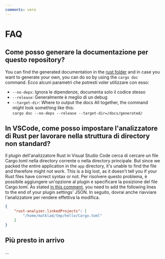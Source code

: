 ```yaml
---
comments: vero
---
```


# FAQ

## Come posso generare la documentazione per questo repository?

You can find the generated documentation in the [rust folder](/rust/) and in case you want to generate your own, you can do so by using the `cargo doc` command. Ecco alcuni parametri che potresti voler utilizzare con esso:
- `--no-deps`: Ignora le dipendenze, documenta solo il codice stesso
- `--release`: Generalmente è meglio di un debug
- `--target-dir`: Where to output the docs All together, the command might look something like this: \
  `cargo doc --no-deps --release --target-dir=/docs/generated/`

## In VSCode, come posso impostare l'analizzatore di Rust per lavorare nella struttura di directory non standard?
Il plugin dell'analizzatore Rust in Visual Studio Code cerca di cercare un file Cargo.toml nella directory corrente o nella directory principale. But since we packed the entire application in the `app` directory, it's unable to find the file and therefore might not work. This is a big lost, as it doesn't tell you if your Rust files have correct syntax or not. Per risolvere questo problema, è possibile aggiungere un'opzione al plugin e specificare la posizione del file Cargo.toml. As stated [in this comment](https://github.com/rust-lang/rust-analyzer/issues/2649#issuecomment-691582605), you need to add the following lines to the end of your plugin settings' JSON. In seguito, dovrai anche riavviare l'analizzatore per rendere effettiva la modifica.

```json
{
    "rust-analyzer.linkedProjects": [
        "/home/matklad/tmp/hello/Cargo.toml"
    ]
}
```

## Più presto in arrivo
...
